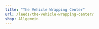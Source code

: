 ```yaml
---
title: "The Vehicle Wrapping Center"
url: /leeds/the-vehicle-wrapping-center/
shop: Allgemein
---
```

